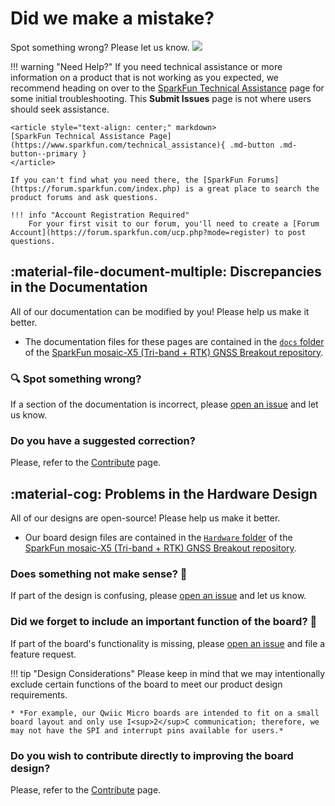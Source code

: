 # Did we make a mistake?

Spot something wrong? Please let us know. <a href="https://github.com/sparkfun/SparkFun_GNSS_mosaic-X5/issues" alt="Issues"><img src="https://img.shields.io/github/issues/sparkfun/SparkFun_GNSS_mosaic-X5.svg" /></a>

<!-- Technical Assistance Box -->
!!! warning "Need Help?"
	If you need technical assistance or more information on a product that is not working as you expected, we recommend heading on over to the [SparkFun Technical Assistance](https://www.sparkfun.com/technical_assistanc) page for some initial troubleshooting. This **Submit Issues** page is not where users should seek assistance.

	<article style="text-align: center;" markdown>
	[SparkFun Technical Assistance Page](https://www.sparkfun.com/technical_assistance){ .md-button .md-button--primary }
	</article>
	
	If you can't find what you need there, the [SparkFun Forums](https://forum.sparkfun.com/index.php) is a great place to search the product forums and ask questions.
	
	!!! info "Account Registration Required"
		For your first visit to our forum, you'll need to create a [Forum Account](https://forum.sparkfun.com/ucp.php?mode=register) to post questions.


## :material-file-document-multiple:&nbsp;Discrepancies in the Documentation

All of our documentation can be modified by you! Please help us make it better.

* The documentation files for these pages are contained in the [`docs` folder](https://github.com/sparkfun/SparkFun_GNSS_mosaic-X5/tree/main/docs) of the [SparkFun mosaic-X5 (Tri-band + RTK) GNSS Breakout repository](https://github.com/sparkfun/SparkFun_GNSS_mosaic-X5).

### 🔍 Spot something wrong?

If a section of the documentation is incorrect, please [open an issue](https://github.com/sparkfun/SparkFun_GNSS_mosaic-X5/issues) and let us know.

### Do you have a suggested correction?

Please, refer to the [Contribute](../contribute/#improve-our-documentation) page.

<!-- 
1. With a GitHub account, [fork this repository](https://github.com/sparkfun/SparkFun_GNSS_mosaic-X5/fork).
2. Add your correction(s) or improvement(s) to the markdown file(s)
3. File a pull request with your changes, and enjoy making the ~~words~~ ~~worlds~~ world a better place.
	* Once received, the documentation specialist will automatically be notified.
	* We will review your suggested improvement(s) to make sure they are correct and fit within our documentation standards. -->

## :material-cog:&nbsp;Problems in the Hardware Design

All of our designs are open-source! Please help us make it better.

* Our board design files are contained in the [`Hardware` folder](https://github.com/sparkfun/SparkFun_GNSS_mosaic-X5/tree/main/Hardware) of the [SparkFun mosaic-X5 (Tri-band + RTK) GNSS Breakout repository](https://github.com/sparkfun/SparkFun_GNSS_mosaic-X5).

### Does something not make sense? 🤔

If part of the design is confusing, please [open an issue](https://github.com/sparkfun/SparkFun_GNSS_mosaic-X5/issues) and let us know.

### Did we forget to include an important function of the board? 🤦

If part of the board's functionality is missing, please [open an issue](https://github.com/sparkfun/SparkFun_GNSS_mosaic-X5/issues) and file a feature request.

!!! tip "Design Considerations"
	Please keep in mind that we may intentionally exclude certain functions of the board to meet our product design requirements.
	
	* *For example, our Qwiic Micro boards are intended to fit on a small board layout and only use I<sup>2</sup>C communication; therefore, we may not have the SPI and interrupt pins available for users.*


### Do you wish to contribute directly to improving the board design?

Please, refer to the [Contribute](../contribute/#improve-our-hardware-design) page.

<!-- 1. With a GitHub account, [fork this repository](https://github.com/sparkfun/SparkFun_GNSS_mosaic-X5/fork).
2. Add your design augmentation(s)
3. File a pull request with your changes, and enjoy making the ~~words~~ ~~worlds~~ world a better place.
	1. Once received, the engineer in charge of the original design will automatically be notified.
	2. We will review your suggested improvement(s) to verify that they are within our board design standards and meet our product design requirements.
	3. If approved, we will flag these changes for our next board revision. Congrats! 🍻

		!!! info
			Even if your suggestion is accepted, these changes may not be immediately available for purchase. We may have to cycle through our current product inventory first. -->